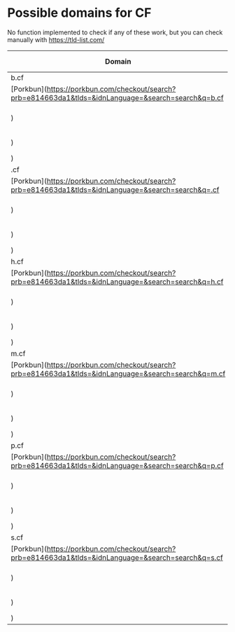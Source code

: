 # Possible domains for CF

No function implemented to check if any of these work, but you can check manually with https://tld-list.com/

| Domain | Porkbun | NameCheap | Google Domains |
|---|---|---|---|
| b.cf | [Porkbun](https://porkbun.com/checkout/search?prb=e814663da1&tlds=&idnLanguage=&search=search&q=b.cf) | [Namecheap](https://www.namecheap.com/domains/registration/results/?domain=b.cf) | [Google](https://domains.google.com/registrar/search?searchTerm=b.cf) |
| .cf | [Porkbun](https://porkbun.com/checkout/search?prb=e814663da1&tlds=&idnLanguage=&search=search&q=.cf) | [Namecheap](https://www.namecheap.com/domains/registration/results/?domain=.cf) | [Google](https://domains.google.com/registrar/search?searchTerm=.cf) |
| h.cf | [Porkbun](https://porkbun.com/checkout/search?prb=e814663da1&tlds=&idnLanguage=&search=search&q=h.cf) | [Namecheap](https://www.namecheap.com/domains/registration/results/?domain=h.cf) | [Google](https://domains.google.com/registrar/search?searchTerm=h.cf) |
| m.cf | [Porkbun](https://porkbun.com/checkout/search?prb=e814663da1&tlds=&idnLanguage=&search=search&q=m.cf) | [Namecheap](https://www.namecheap.com/domains/registration/results/?domain=m.cf) | [Google](https://domains.google.com/registrar/search?searchTerm=m.cf) |
| p.cf | [Porkbun](https://porkbun.com/checkout/search?prb=e814663da1&tlds=&idnLanguage=&search=search&q=p.cf) | [Namecheap](https://www.namecheap.com/domains/registration/results/?domain=p.cf) | [Google](https://domains.google.com/registrar/search?searchTerm=p.cf) |
| s.cf | [Porkbun](https://porkbun.com/checkout/search?prb=e814663da1&tlds=&idnLanguage=&search=search&q=s.cf) | [Namecheap](https://www.namecheap.com/domains/registration/results/?domain=s.cf) | [Google](https://domains.google.com/registrar/search?searchTerm=s.cf) |
